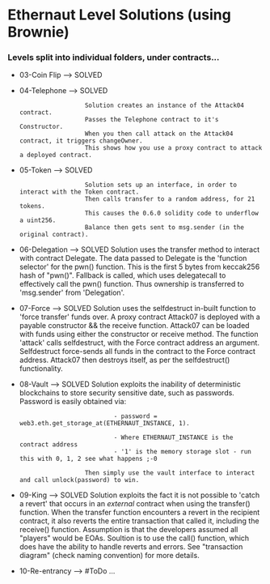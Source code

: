 # Ethernaut Level Solutions (using Brownie)

### Levels split into individual folders, under contracts...


- 03-Coin Flip
        -->     SOLVED

- 04-Telephone
        -->     SOLVED
                
                        Solution creates an instance of the Attack04 contract.
                        Passes the Telephone contract to it's Constructor.
                        When you then call attack on the Attack04 contract, it triggers changeOwner.
                        This shows how you use a proxy contract to attack a deployed contract.


- 05-Token
        -->     SOLVED
                
                        Solution sets up an interface, in order to interact with the Token contract.
                        Then calls transfer to a random address, for 21 tokens. 
                        This causes the 0.6.0 solidity code to underflow a uint256.  
                        Balance then gets sent to msg.sender (in the original contract).

- 06-Delegation
        -->     SOLVED
                        Solution uses the transfer method to interact with contract Delegate.
                        The data passed to Delegate is the 'function selector' for the pwn() function.
                        This is the first 5 bytes from keccak256 hash of "pwn()".
                        Fallback is called, which uses delegatecall to effectively call the pwn() function.
                        Thus ownership is transferred to 'msg.sender' from 'Delegation'.

- 07-Force
        -->     SOLVED
                        Solution uses the selfdestruct in-built function to 'force transfer' funds over.
                        A proxy contract Attack07 is deployed with a payable constructor && the receive function.
                        Attack07 can be loaded with funds using either the constructor or receive method.
                        The function 'attack' calls selfdestruct, with the Force contract address an argument.
                        Selfdestruct force-sends all funds in the contract to the Force contract address.
                        Attack07 then destroys itself, as per the selfdestruct() functionality.
                
- 08-Vault
        -->     SOLVED
                        Solution exploits the inability of deterministic blockchains to store security sensitive date, such as passwords.
                        Password is easily obtained via:

                                - password = web3.eth.get_storage_at(ETHERNAUT_INSTANCE, 1).
                        
                                - Where ETHERNAUT_INSTANCE is the contract address
                                - '1' is the memory storage slot - run this with 0, 1, 2 see what happens ;-0
                        
                        Then simply use the vault interface to interact and call unlock(password) to win.

- 09-King
        -->
                SOLVED
                        Solution exploits the fact it is not possible to 'catch a revert' that occurs in an *external* contract when using the transfer() function.
                        When the transfer function encounters a revert in the recipient contract, it also reverts the entire transaction that called it, including the receive() function.
                        Assumption is that the developers assumed all "players" would be EOAs.
                        Soultion is to use the call() function, which does have the ability to handle reverts and errors.
                        See "transaction diagram" (check naming convention) for more details.

- 10-Re-entrancy
        -->
                #ToDo
                        ...



